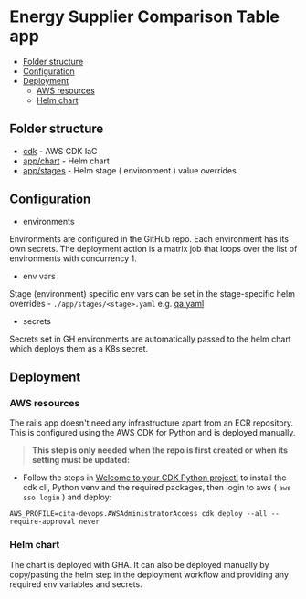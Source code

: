 # Energy Supplier Comparison Table app

- [Folder structure](#folder-structure)
- [Configuration](#configuration)
- [Deployment](#deployment)
  - [AWS resources](#aws-resources)
  - [Helm chart](#helm-chart)

## Folder structure

- [cdk](./cdk) - AWS CDK IaC
- [app/chart](./app/chart) - Helm chart
- [app/stages](./app/stages) - Helm stage ( environment ) value overrides

## Configuration

- environments

Environments are configured in the GitHub repo. Each environment has its own secrets. The deployment action is a matrix job that loops over the list of environments with concurrency 1.

- env vars

Stage (environment) specific env vars can be set in the stage-specific helm overrides - `./app/stages/<stage>.yaml` e.g. [qa.yaml](./app/stages/qa.yaml)

- secrets

Secrets set in GH environments are automatically passed to the helm chart which deploys them as a K8s secret.

## Deployment

### AWS resources

The rails app doesn't need any infrastructure apart from an ECR repository. This is configured using the AWS CDK for Python and is deployed manually.

> **This step is only needed when the repo is first created or when its setting must be updated:**

- Follow the steps in [Welcome to your CDK Python project!](cdk/README.md#welcome-to-your-cdk-python-project) to install the cdk cli, Python venv and the required packages, then login to aws ( `aws sso login` ) and deploy:

`AWS_PROFILE=cita-devops.AWSAdministratorAccess cdk deploy --all --require-approval never`

### Helm chart

The chart is deployed with GHA. It can also be deployed manually by copy/pasting the helm step in the deployment workflow and providing any required env variables and secrets.
